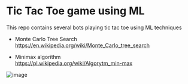 # Tic Tac Toe game using ML

This repo contains several bots playing tic tac toe using ML techniques

- Monte Carlo Tree Search  
  https://en.wikipedia.org/wiki/Monte_Carlo_tree_search
    
- Minimax algorithm  
  https://pl.wikipedia.org/wiki/Algorytm_min-max

  
![image](https://github.com/user-attachments/assets/2582d1b0-0f33-4573-9df4-852ae95ae61b)
